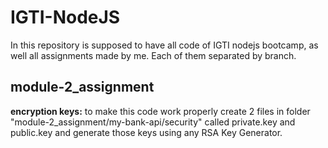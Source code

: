 # IGTI-NodeJS

In this repository is supposed to have all code of IGTI nodejs bootcamp, as well all assignments made by me. Each of them separated by branch.

## module-2_assignment

**encryption keys:** to make this code work properly create 2 files in folder "module-2_assignment/my-bank-api/security" called private.key and public.key and generate those keys using any RSA Key Generator.
